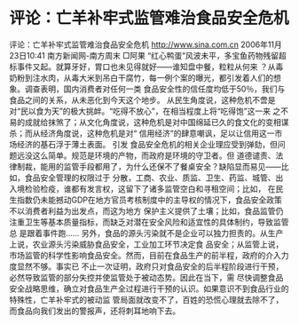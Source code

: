# 评论：亡羊补牢式监管难治食品安全危机

评论：亡羊补牢式监管难治食品安全危机
http://www.sina.com.cn 2006年11月23日10:41 南方新闻网-南方周末
□阿果
“红心鸭蛋”风波未平，多宝鱼药物残留超标事件又起。就算牙好，胃口也未见得就好——谁知盘中餐，粒粒从何来 ？从毒奶粉到注水肉，从毒大米到吊白干腐竹，每一例个案的曝光，都引发着人们的想象。调查表明，国内消费者对任何一类 食品安全性的信任度均低于50％，我们与食品之间的关系，从未恶化到今天这个地步。
从民生角度说，这种危机不啻是对“民以食为天”的极大挑衅。“吃得不放心”，在相当程度上将“吃得饱”这一来 之不易的成就给抹煞了；从文化角度说，这种危机是对中国绵延已久的食文化的变相谋杀；而从经济角度说，这种危机是对“ 信用经济”的肆意嘲讽，足以让信用这一市场经济的基石浮于薄土表面。
引发
食品安全危机的相关企业理应受到弹劾，但问题远没这么简单。规范是环境的产物，而政府是环境的守卫者。但 道德谴责、法律制裁，能用的监管手段都用了，为什么还保不了餐桌安全？缺陷显而易见——比如，食品安全管理的权限过于 分散，工商、农业、质监、卫生、药监、城管、出入境检验检疫，谁都有发言权，这留下了诸多监管空白和寻租空间；比如， 在民生指数仍未能撼动GDP在地方官员考核制度中的主导权的情况下，食品安全政策不以消费者利益为出发点，而这为地方 保护主义提供了土壤；比如，食品监管仍注重卫生等基本质量指标，而缺乏对潜在安全风险和适宜性的具体制约，导致监管总 是跟着事件跑……
另外，食品的源头污染就不是企业可以独力担责的。从生产上说，农业源头污染威胁食品安全，工业加工环节决定食 品安全；从监管上说，市场监管的科学性影响食品安全。然而，目前在食品生产的前半程，政府的介入力度显然不够。事实已 不止一次证明，政府只对食品安全的后半程阶段进行干预，必然导致监管的部分失控并使监管处于被动态势。因此在当下，需 尽快调整食品安全战略思维，确立对食品生产全过程进行干预的认识。如果意识不到食品行业的特殊性，亡羊补牢式的被动监 管局面就改变不了，百姓的恐慌心理就去除不了，而食品向我们发出的警报声，还将刺耳地响下去。

